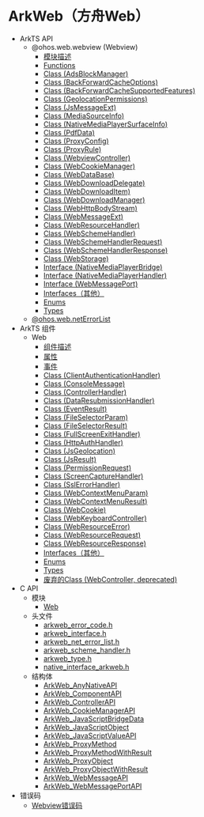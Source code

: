 # ArkWeb（方舟Web）

- ArkTS API<!--arkweb-arkts-->
  - @ohos.web.webview (Webview)<!--js-apis-webview-->
    - [模块描述](arkts-apis-webview.md)
    - [Functions](arkts-apis-webview-f.md)
    - [Class (AdsBlockManager)](arkts-apis-webview-AdsBlockManager.md)
    - [Class (BackForwardCacheOptions)](arkts-apis-webview-BackForwardCacheOptions.md)
    - [Class (BackForwardCacheSupportedFeatures)](arkts-apis-webview-BackForwardCacheSupportedFeatures.md)
    - [Class (GeolocationPermissions)](arkts-apis-webview-GeolocationPermissions.md)
    - [Class (JsMessageExt)](arkts-apis-webview-JsMessageExt.md)
    - [Class (MediaSourceInfo)](arkts-apis-webview-MediaSourceInfo.md)
    - [Class (NativeMediaPlayerSurfaceInfo)](arkts-apis-webview-NativeMediaPlayerSurfaceInfo.md)
    - [Class (PdfData)](arkts-apis-webview-PdfData.md)
    - [Class (ProxyConfig)](arkts-apis-webview-ProxyConfig.md)
    - [Class (ProxyRule)](arkts-apis-webview-ProxyRule.md)
    - [Class (WebviewController)](arkts-apis-webview-WebviewController.md)
    - [Class (WebCookieManager)](arkts-apis-webview-WebCookieManager.md)
    - [Class (WebDataBase)](arkts-apis-webview-WebDataBase.md)
    - [Class (WebDownloadDelegate)](arkts-apis-webview-WebDownloadDelegate.md)
    - [Class (WebDownloadItem)](arkts-apis-webview-WebDownloadItem.md)
    - [Class (WebDownloadManager)](arkts-apis-webview-WebDownloadManager.md)
    - [Class (WebHttpBodyStream)](arkts-apis-webview-WebHttpBodyStream.md)
    - [Class (WebMessageExt)](arkts-apis-webview-WebMessageExt.md)
    - [Class (WebResourceHandler)](arkts-apis-webview-WebResourceHandler.md)
    - [Class (WebSchemeHandler)](arkts-apis-webview-WebSchemeHandler.md)
    - [Class (WebSchemeHandlerRequest)](arkts-apis-webview-WebSchemeHandlerRequest.md)
    - [Class (WebSchemeHandlerResponse)](arkts-apis-webview-WebSchemeHandlerResponse.md)
    - [Class (WebStorage)](arkts-apis-webview-WebStorage.md)  
    - [Interface (NativeMediaPlayerBridge)](arkts-apis-webview-NativeMediaPlayerBridge.md)
    - [Interface (NativeMediaPlayerHandler)](arkts-apis-webview-NativeMediaPlayerHandler.md)
    - [Interface (WebMessagePort)](arkts-apis-webview-WebMessagePort.md)
    - [Interfaces（其他）](arkts-apis-webview-i.md)
    - [Enums](arkts-apis-webview-e.md)
    - [Types](arkts-apis-webview-t.md)
  - [@ohos.web.netErrorList](arkts-apis-netErrorList.md)
- ArkTS 组件<!--arkweb-comp-->
  - Web<!--ts-basic-components-web-->
    - [组件描述](arkts-basic-components-web.md)
    - [属性](arkts-basic-components-web-attributes.md)
    - [事件](arkts-basic-components-web-events.md)
    - [Class (ClientAuthenticationHandler)](arkts-basic-components-web-ClientAuthenticationHandler.md)
    - [Class (ConsoleMessage)](arkts-basic-components-web-ConsoleMessage.md)
    - [Class (ControllerHandler)](arkts-basic-components-web-ControllerHandler.md)
    - [Class (DataResubmissionHandler)](arkts-basic-components-web-DataResubmissionHandler.md)
    - [Class (EventResult)](arkts-basic-components-web-EventResult.md)
    - [Class (FileSelectorParam)](arkts-basic-components-web-FileSelectorParam.md)
    - [Class (FileSelectorResult)](arkts-basic-components-web-FileSelectorResult.md)
    - [Class (FullScreenExitHandler)](arkts-basic-components-web-FullScreenExitHandler.md)
    - [Class (HttpAuthHandler)](arkts-basic-components-web-HttpAuthHandler.md)
    - [Class (JsGeolocation)](arkts-basic-components-web-JsGeolocation.md)
    - [Class (JsResult)](arkts-basic-components-web-JsResult.md)
    - [Class (PermissionRequest)](arkts-basic-components-web-PermissionRequest.md)
    - [Class (ScreenCaptureHandler)](arkts-basic-components-web-ScreenCaptureHandler.md)
    - [Class (SslErrorHandler)](arkts-basic-components-web-SslErrorHandler.md)
    - [Class (WebContextMenuParam)](arkts-basic-components-web-WebContextMenuParam.md)
    - [Class (WebContextMenuResult)](arkts-basic-components-web-WebContextMenuResult.md)
    - [Class (WebCookie)](arkts-basic-components-web-WebCookie.md)
    - [Class (WebKeyboardController)](arkts-basic-components-web-WebKeyboardController.md)
    - [Class (WebResourceError)](arkts-basic-components-web-WebResourceError.md)
    - [Class (WebResourceRequest)](arkts-basic-components-web-WebResourceRequest.md)
    - [Class (WebResourceResponse)](arkts-basic-components-web-WebResourceResponse.md)
    - [Interfaces（其他）](arkts-basic-components-web-i.md)
    - [Enums](arkts-basic-components-web-e.md)
    - [Types](arkts-basic-components-web-t.md)
    - [废弃的Class (WebController, deprecated)](arkts-basic-components-web-WebController.md)
- C API<!--arkweb-c-->
  - 模块<!--arkweb-module-->
    - [Web](_web.md)
  - 头文件<!--arkweb-headerfile-->
    - [arkweb_error_code.h](arkweb__error__code_8h.md)
    - [arkweb_interface.h](arkweb__interface_8h.md)
    - [arkweb_net_error_list.h](arkweb__net__error__list_8h.md)
    - [arkweb_scheme_handler.h](arkweb__scheme__handler_8h.md)
    - [arkweb_type.h](arkweb__type_8h.md)
    - [native_interface_arkweb.h](native__interface__arkweb_8h.md)
  - 结构体<!--arkweb-struct-->
    - [ArkWeb_AnyNativeAPI](_ark_web___any_native_a_p_i.md)
    - [ArkWeb_ComponentAPI](_ark_web___component_a_p_i.md)
    - [ArkWeb_ControllerAPI](_ark_web___controller_a_p_i.md)
    - [ArkWeb_CookieManagerAPI](_ark_web___cookie_manager_a_p_i.md)
    - [ArkWeb_JavaScriptBridgeData](_ark_web___java_script_bridge_data.md)
    - [ArkWeb_JavaScriptObject](_ark_web___java_script_object.md)
    - [ArkWeb_JavaScriptValueAPI](_ark_web___java_script_value_a_p_i.md)
    - [ArkWeb_ProxyMethod](_ark_web___proxy_method.md)
    - [ArkWeb_ProxyMethodWithResult](_ark_web___proxy_method_with_result.md)
    - [ArkWeb_ProxyObject](_ark_web___proxy_object.md)
    - [ArkWeb_ProxyObjectWithResult](_ark_web___proxy_object_with_result.md)
    - [ArkWeb_WebMessageAPI](_ark_web___web_message_a_p_i.md)
    - [ArkWeb_WebMessagePortAPI](_ark_web___web_message_port_a_p_i.md)
- 错误码<!--arkweb-arkts-errcode-->
  - [Webview错误码](errorcode-webview.md)

